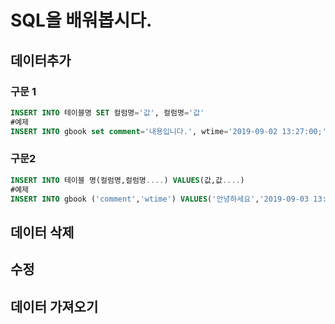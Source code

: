 # SQL을 배워봅시다.
## 데이터추가
### 구문 1
```sql
INSERT INTO 테이블명 SET 컬럼명='값', 컬럼명='값'
#예제
INSERT INTO gbook set comment='내용입니다.', wtime='2019-09-02 13:27:00;'
```
### 구문2
```sql
INSERT INTO 테이블 명(컬럼명,컬럼명....) VALUES(값,값....)
#예제
INSERT INTO gbook ('comment','wtime') VALUES('안녕하세요','2019-09-03 13:30:00')
```

## 데이터 삭제

##  수정

## 데이터 가져오기